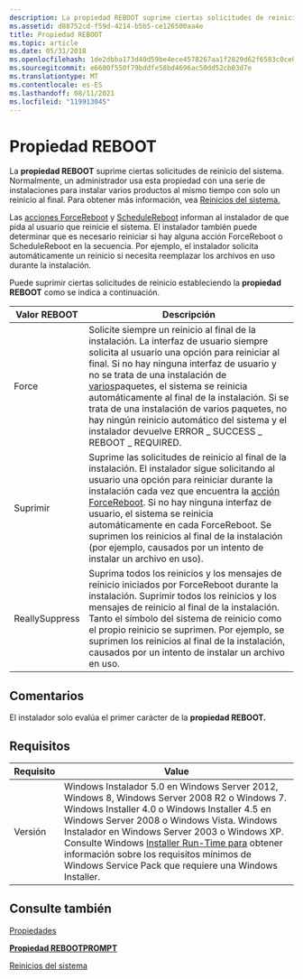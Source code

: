 ```yaml
---
description: La propiedad REBOOT suprime ciertas solicitudes de reinicio del sistema.
ms.assetid: d88752cd-f59d-4214-b5b5-ce126500aa4e
title: Propiedad REBOOT
ms.topic: article
ms.date: 05/31/2018
ms.openlocfilehash: 1de2dbba173d40d59be4ece4578267aa1f2829d62f6583c0ce05ef94598fa491
ms.sourcegitcommit: e6600f550f79bddfe58bd4696ac50dd52cb03d7e
ms.translationtype: MT
ms.contentlocale: es-ES
ms.lasthandoff: 08/11/2021
ms.locfileid: "119913045"
---
```

# <a name="reboot-property"></a>Propiedad REBOOT

La **propiedad REBOOT** suprime ciertas solicitudes de reinicio del sistema. Normalmente, un administrador usa esta propiedad con una serie de instalaciones para instalar varios productos al mismo tiempo con solo un reinicio al final. Para obtener más información, vea [Reinicios del sistema.](system-reboots.md)

Las [acciones ForceReboot](forcereboot-action.md) y [ScheduleReboot](schedulereboot-action.md) informan al instalador de que pida al usuario que reinicie el sistema. El instalador también puede determinar que es necesario reiniciar si hay alguna acción ForceReboot o ScheduleReboot en la secuencia. Por ejemplo, el instalador solicita automáticamente un reinicio si necesita reemplazar los archivos en uso durante la instalación.

Puede suprimir ciertas solicitudes de reinicio estableciendo la **propiedad REBOOT** como se indica a continuación.



| Valor REBOOT   | Descripción                                                                                                                                                                                                                                                                                                                                                                                                                                                                  |
|----------------|------------------------------------------------------------------------------------------------------------------------------------------------------------------------------------------------------------------------------------------------------------------------------------------------------------------------------------------------------------------------------------------------------------------------------------------------------------------------------|
| Force          | Solicite siempre un reinicio al final de la instalación. La interfaz de usuario siempre solicita al usuario una opción para reiniciar al final. Si no hay ninguna interfaz de usuario y no se trata de una instalación de [varios](multiple-package-installations.md)paquetes, el sistema se reinicia automáticamente al final de la instalación. Si se trata de una instalación de varios paquetes, no hay ningún reinicio automático del sistema y el instalador devuelve ERROR \_ SUCCESS \_ REBOOT \_ REQUIRED. |
| Suprimir       | Suprime las solicitudes de reinicio al final de la instalación. El instalador sigue solicitando al usuario una opción para reiniciar durante la instalación cada vez que encuentra la [acción ForceReboot](forcereboot-action.md). Si no hay ninguna interfaz de usuario, el sistema se reinicia automáticamente en cada ForceReboot. Se suprimen los reinicios al final de la instalación (por ejemplo, causados por un intento de instalar un archivo en uso).                                    |
| ReallySuppress | Suprima todos los reinicios y los mensajes de reinicio iniciados por ForceReboot durante la instalación. Suprimir todos los reinicios y los mensajes de reinicio al final de la instalación. Tanto el símbolo del sistema de reinicio como el propio reinicio se suprimen. Por ejemplo, se suprimen los reinicios al final de la instalación, causados por un intento de instalar un archivo en uso.                                                                                                                    |



 

## <a name="remarks"></a>Comentarios

El instalador solo evalúa el primer carácter de la **propiedad REBOOT.**

## <a name="requirements"></a>Requisitos



| Requisito | Value |
|--------------------|--------------------------------------------------------------------------------------------------------------------------------------------------------------------------------------------------------------------------------------------------------------------------------------------------------------------------------------------------------------------------------------------------------------------------------------------------|
| Versión<br/> | Windows Instalador 5.0 en Windows Server 2012, Windows 8, Windows Server 2008 R2 o Windows 7. Windows Installer 4.0 o Windows Installer 4.5 en Windows Server 2008 o Windows Vista. Windows Instalador en Windows Server 2003 o Windows XP. Consulte Windows [Installer Run-Time para](windows-installer-portal.md) obtener información sobre los requisitos mínimos de Windows Service Pack que requiere una Windows Installer.<br/> |



## <a name="see-also"></a>Consulte también

<dl> <dt>

[Propiedades](properties.md)
</dt> <dt>

[**Propiedad REBOOTPROMPT**](rebootprompt.md)
</dt> <dt>

[Reinicios del sistema](system-reboots.md)
</dt> </dl>

 

 




